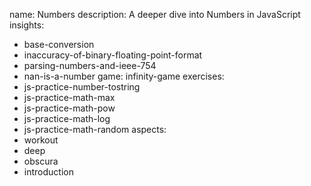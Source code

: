 name: Numbers
description: A deeper dive into Numbers in JavaScript
insights:
  - base-conversion
  - inaccuracy-of-binary-floating-point-format
  - parsing-numbers-and-ieee-754
  - nan-is-a-number
game: infinity-game
exercises:
  - js-practice-number-tostring
  - js-practice-math-max
  - js-practice-math-pow
  - js-practice-math-log
  - js-practice-math-random
aspects:
  - workout
  - deep
  - obscura
  - introduction
